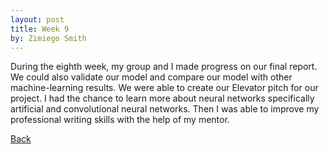 ```yaml
---
layout: post
title: Week 9
by: Zimiego Smith
---
```


During the eighth week, my group and I made progress on our final report. We could also validate our model and compare our model with other machine-learning results. We were able to create our Elevator pitch for our project. I had the chance to learn more about neural networks specifically artificial and convolutional neural networks. Then I was able to improve my professional writing skills with the help of my mentor. 

[Back](./)


